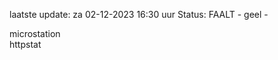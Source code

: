 laatste update: 
za 02-12-2023 16:30   uur 
Status: FAALT - geel - 
<div class="service Y">microstation</div><div class="service G">httpstat</div>